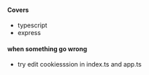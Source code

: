 #### Covers

- typescript
- express

#### when something go wrong

- try edit cookiesssion in index.ts and app.ts
